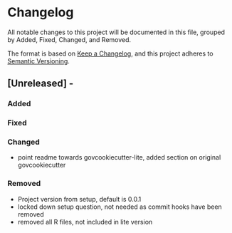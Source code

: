 # Changelog

All notable changes to this project will be documented in this file, grouped by Added, Fixed, Changed, and Removed.

The format is based on [Keep a Changelog](https://keepachangelog.com/en/1.1.0/),
and this project adheres to [Semantic Versioning](https://semver.org/spec/v2.0.0.html).

## [Unreleased] -

### Added

### Fixed

### Changed
- point readme towards govcookiecutter-lite, added section on original govcookiecutter

### Removed
- Project version from setup, default is 0.0.1
- locked down setup question, not needed as commit hooks have been removed 
- removed all R files, not included in lite version
